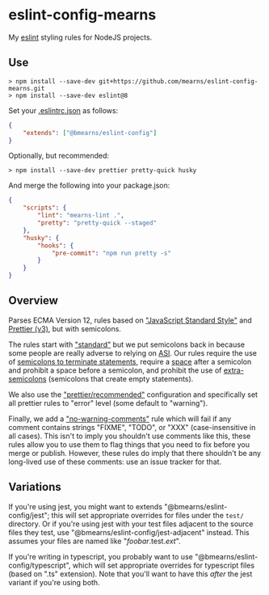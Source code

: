 # eslint-config-mearns

My [eslint](https://eslint.org/docs/user-guide/configuring) styling rules for NodeJS projects.

## Use

```console
> npm install --save-dev git+https://github.com/mearns/eslint-config-mearns.git
> npm install --save-dev eslint@8
```

Set your [.eslintrc.json](https://eslint.org/docs/user-guide/configuring#configuration-file-formats) as follows:

```json
{
    "extends": ["@bmearns/eslint-config"]
}
```

Optionally, but recommended:

```console
> npm install --save-dev prettier pretty-quick husky
```

And merge the following into your package.json:

```json
{
    "scripts": {
        "lint": "mearns-lint .",
        "pretty": "pretty-quick --staged"
    },
    "husky": {
        "hooks": {
            "pre-commit": "npm run pretty -s"
        }
    }
}
```

## Overview

Parses ECMA Version 12, rules based on ["JavaScript Standard Style"](https://standardjs.com/) and [Prettier (v3)](https://prettier.io/), but with semicolons.

The rules start with ["standard"](https://github.com/standard/eslint-config-standard) but we put semicolons back in because some people are really adverse to relying
on [ASI](https://developer.mozilla.org/en-US/docs/Web/JavaScript/Reference/Lexical_grammar#Automatic_semicolon_insertion). Our rules require the use of
[semicolons to terminate statements](https://eslint.org/docs/rules/semi), require a [space](https://eslint.org/docs/rules/semi-spacing) after a semicolon and
prohibit a space before a semicolon, and prohibit the use of [extra-semicolons](https://eslint.org/docs/rules/no-extra-semi) (semicolons that create empty statements).

We also use the ["prettier/recommended"](https://github.com/prettier/eslint-plugin-prettier#recommended-configuration) configuration and specifically set all prettier rules
to "error" level (some default to "warning").

Finally, we add a ["no-warning-comments"](https://eslint.org/docs/rules/no-warning-comments`) rule which will fail if any comment contains strings
"FIXME", "TODO", or "XXX" (case-insensitive in all cases). This isn't to imply you shouldn't use comments like this, these rules allow you to use them to
flag things that you need to fix before you merge or publish. However, these rules do imply that there shouldn't be any long-lived use of these comments: use
an issue tracker for that.

## Variations

If you're using jest, you might want to extends "@bmearns/eslint-config/jest"; this will set appropriate overrides for files under the `test/` directory.
Or if you're using jest with your test files adjacent to the source files they test, use "@bmearns/eslint-config/jest-adjacent" instead. This assumes your
files are named like "_foobar_.test._ext_".

If you're writing in typescript, you probably want to use "@bmearns/eslint-config/typescript", which will set appropriate overrides for typescript files
(based on ".ts" extension). Note that you'll want to have this _after_ the jest variant if you're using both.

